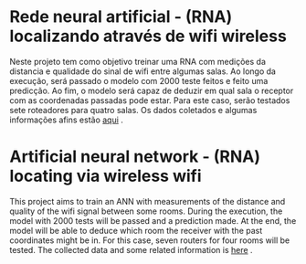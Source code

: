 # Rede neural artificial - (RNA) localizando através de wifi wireless
  
  Neste projeto tem como objetivo treinar uma RNA com medições da distancia e qualidade do sinal de wifi entre algumas salas. Ao longo da execução, será passado o modelo com 2000 teste feitos e feito uma predicção. Ao fim, o modelo será capaz de deduzir em qual sala o receptor com as coordenadas passadas pode estar. Para este caso, serão testados sete roteadores para quatro salas. 
 Os dados coletados e algumas informações afins estão [aqui](https://archive.ics.uci.edu/ml/datasets/Wireless+Indoor+Localization) .


# Artificial neural network - (RNA) locating via wireless wifi
  
   This project aims to train an ANN with measurements of the distance and quality of the wifi signal between some rooms. During the execution, the model with 2000 tests will be passed and a prediction made. At the end, the model will be able to deduce which room the receiver with the past coordinates might be in. For this case, seven routers for four rooms will be tested.
  The collected data and some related information is [here](https://archive.ics.uci.edu/ml/datasets/Wireless+Indoor+Localization) .
